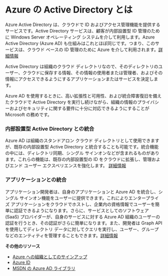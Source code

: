 <properties linkid="manage-services-identity-what-is-windows-azure-AD" urlDisplayName="What is Azure AD?" pageTitle="What is Azure Active Directory?" metaKeywords="" description="Use Azure Active Directory to extend your existing on-premises identities into the cloud for an improved admin and end user experience while Microsoft keeps Active Directory running in the cloud with high scale, high availability, and integrated disaster recovery. Or, develop Azure AD integrated applications for your organization or for other organizations." metaCanonical="" services="active-directory" documentationCenter="" title="What is Azure Active Directory?" authors="justinha" solutions="" manager="terrylan" editor="" />

<tags ms.service="active-directory" ms.workload="identity" ms.tgt_pltfrm="na" ms.devlang="na" ms.topic="article" ms.date="01/01/1900" ms.author="justinha" />

# Azure の Active Directory とは

Azure Active Directory は、クラウドで ID およびアクセス管理機能を提供するサービスです。Active Directory サービスは、顧客が内部設置型 ID 管理のために Windows Server オペレーティング システムを介して利用します。Azure Active Directory (Azure AD) も仕組みはこれとほぼ同じです。つまり、このサービスは、クラウド ベースの ID 管理のために Azure を介して利用されます。[詳細情報][詳細情報]

Active Directory は組織のクラウド ディレクトリなので、そのディレクトリのユーザー、クラウドに保存する情報、その情報の使用者または管理者、およびその情報にアクセスできるようにするアプリケーションまたはサービスを決定します。

Azure AD を使用するときに、高い拡張性と可用性、および統合障害復旧を備えたクラウドで Active Directory を実行し続けながら、組織の情報のプライバシーおよびセキュリティに関する要件に十分に対応できるようにすることが Microsoft の務めです。

### 内部設置型 Active Directory との統合

Azure AD は組織のスタンドアロン クラウド ディレクトリとして使用できますが、既存の内部設置型 Active Directory と統合することも可能です。統合機能の中には、ディレクトリ同期、シングル サインオンなどが含まれるものがあります。これらの機能は、既存の内部設置型の ID をクラウドに拡張し、管理およびエンド ユーザー エクスペリエンスを強化します。
[詳細情報][1]

### アプリケーションとの統合

アプリケーション開発者は、自身のアプリケーションと Azure AD を統合し、シングル サインオン機能をユーザーに提供できます。これによりエンタープライズ アプリケーションをクラウドでホストし、企業内の資格情報でユーザーを簡単に認証できるようになります。さらに、サービスとしてのソフトウェア (SaaS) プロバイダーが、自身のサービスに対する Azure AD 組織のユーザーの認証を行うとき、その認証がさらに簡単になります。また、開発者は Graph API を使用してディレクトリ データに対してクエリを実行し、ユーザー、グループなどのエンティティを管理することもできます。[詳細情報][2]

**その他のリソース**

-   [Azure への組織としてのサインアップ][Azure への組織としてのサインアップ]
-   [Azure ID][Azure ID]
-   [MSDN の Azure AD ライブラリ][MSDN の Azure AD ライブラリ]

  [詳細情報]: http://msdn.microsoft.com/library/hh967611.aspx
  [1]: http://msdn.microsoft.com/library/jj573653
  [2]: http://go.microsoft.com/fwlink/?LinkID=290817&clcid=0x409
  [Azure への組織としてのサインアップ]: /ja-jp/manage/services/identity/organizational-account/
  [Azure ID]: /ja-jp/manage/windows/fundamentals/identity/
  [MSDN の Azure AD ライブラリ]: http://go.microsoft.com/fwlink/?LinkId=293425
